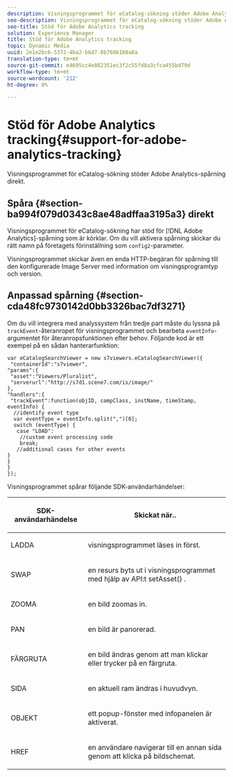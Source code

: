 ```yaml
---
description: Visningsprogrammet för eCatalog-sökning stöder Adobe Analytics-spårning direkt.
seo-description: Visningsprogrammet för eCatalog-sökning stöder Adobe Analytics-spårning direkt.
seo-title: Stöd för Adobe Analytics tracking
solution: Experience Manager
title: Stöd för Adobe Analytics tracking
topic: Dynamic Media
uuid: 2e1e2bc6-5372-4ba2-b6d7-8b760b1b0a8a
translation-type: tm+mt
source-git-commit: e4695cc4e882351ec3f2c55fd8a3cfca455bd79d
workflow-type: tm+mt
source-wordcount: '212'
ht-degree: 0%

---
```



# Stöd för Adobe Analytics tracking{#support-for-adobe-analytics-tracking}

Visningsprogrammet för eCatalog-sökning stöder Adobe Analytics-spårning direkt.

## Spåra {#section-ba994f079d0343c8ae48adffaa3195a3} direkt

Visningsprogrammet för eCatalog-sökning har stöd för [!DNL Adobe Analytics]-spårning som är körklar. Om du vill aktivera spårning skickar du rätt namn på företagets förinställning som `config2`-parameter.

Visningsprogrammet skickar även en enda HTTP-begäran för spårning till den konfigurerade Image Server med information om visningsprogramtyp och version.

## Anpassad spårning {#section-cda48fc9730142d0bb3326bac7df3271}

Om du vill integrera med analyssystem från tredje part måste du lyssna på `trackEvent`-återanropet för visningsprogrammet och bearbeta `eventInfo`-argumentet för återanropsfunktionen efter behov. Följande kod är ett exempel på en sådan hanterarfunktion:

```
var eCatalogSearchViewer = new s7viewers.eCatalogSearchViewer({ 
 "containerId":"s7viewer", 
"params":{ 
 "asset":"Viewers/Pluralist", 
 "serverurl":"http://s7d1.scene7.com/is/image/" 
}, 
"handlers":{ 
 "trackEvent":function(objID, compClass, instName, timeStamp, eventInfo) { 
  //identify event type 
  var eventType = eventInfo.split(",")[0]; 
  switch (eventType) { 
   case "LOAD": 
    //custom event processing code 
    break; 
   //additional cases for other events 
} 
} 
} 
});
```

Visningsprogrammet spårar följande SDK-användarhändelser:

<table id="table_5D090E6614974D968E1A93B5727D859C"> 
 <thead> 
  <tr> 
   <th colname="col1" class="entry"> <p>SDK-användarhändelse </p> </th> 
   <th colname="col2" class="entry"> <p>Skickat när.. </p> </th> 
  </tr> 
 </thead>
 <tbody> 
  <tr> 
   <td colname="col1"> <p> <span class="codeph"> LADDA  </span> </p> </td> 
   <td colname="col2"> <p>visningsprogrammet läses in först. </p> </td> 
  </tr> 
  <tr> 
   <td colname="col1"> <p> <span class="codeph"> SWAP  </span> </p> </td> 
   <td colname="col2"> <p>en resurs byts ut i visningsprogrammet med hjälp av API:t <span class="codeph"> setAsset() </span>. </p> </td> 
  </tr> 
  <tr> 
   <td colname="col1"> <p> <span class="codeph"> ZOOMA  </span> </p> </td> 
   <td colname="col2"> <p> en bild zoomas in. </p> </td> 
  </tr> 
  <tr> 
   <td colname="col1"> <p> <span class="codeph"> PAN  </span> </p> </td> 
   <td colname="col2"> <p>en bild är panorerad. </p> </td> 
  </tr> 
  <tr> 
   <td colname="col1"> <p> <span class="codeph"> FÄRGRUTA  </span> </p> </td> 
   <td colname="col2"> <p> en bild ändras genom att man klickar eller trycker på en färgruta. </p> </td> 
  </tr> 
  <tr> 
   <td colname="col1"> <p> <span class="codeph"> SIDA  </span> </p> </td> 
   <td colname="col2"> <p> en aktuell ram ändras i huvudvyn. </p> </td> 
  </tr> 
  <tr> 
   <td colname="col1"> <p> <span class="codeph"> OBJEKT  </span> </p> </td> 
   <td colname="col2"> <p>ett popup-fönster med infopanelen är aktiverat. </p> </td> 
  </tr> 
  <tr> 
   <td colname="col1"> <p> <span class="codeph"> HREF  </span> </p> </td> 
   <td colname="col2"> <p>en användare navigerar till en annan sida genom att klicka på bildschemat. </p> </td> 
  </tr> 
 </tbody> 
</table>


